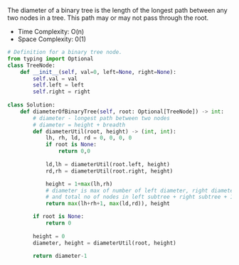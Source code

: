 The diameter of a binary tree is the length of the longest path between any two nodes in a tree.
This path may or may not pass through the root.
- Time Complexity: O(n)
- Space Complexity: 0(1)

```python
# Definition for a binary tree node.
from typing import Optional
class TreeNode:
    def __init__(self, val=0, left=None, right=None):
        self.val = val
        self.left = left
        self.right = right
        
class Solution:    
    def diameterOfBinaryTree(self, root: Optional[TreeNode]) -> int:
        # diameter - longest path between two nodes
        # diameter = height + breadth
        def diameterUtil(root, height) -> (int, int):
            lh, rh, ld, rd = 0, 0, 0, 0
            if root is None:
                return 0,0
            
            ld,lh = diameterUtil(root.left, height)
            rd,rh = diameterUtil(root.right, height)

            height = 1+max(lh,rh)
            # diameter is max of number of left diameter, right diameter 
            # and total no of nodes in left subtree + right subtree + 1
            return max(lh+rh+1, max(ld,rd)), height

        if root is None:
            return 0
        
        height = 0
        diameter, height = diameterUtil(root, height)

        return diameter-1
```
